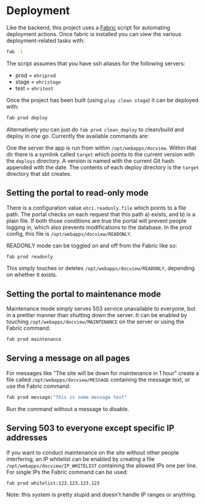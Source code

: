 Deployment
==========

Like the backend, this project uses a [Fabric](http://www.fabfile.org/) script for automating deployment actions.
Once fabric is installed you can view the various deployment-related tasks with:

```bash
fab -l
```

The script assumes that you have ssh aliases for the following servers:

 - prod  = `ehriprod`
 - stage = `ehristage`
 - test = `ehritest`
 
Once the project has been built (using `play clean stage`) it can be deployed with:

```bash
fab prod deploy
```

Alternatively you can just do `fab prod clean_deploy` to clean/build and deploy in one go. Currently the
available commands are:

One the server the app is run from within `/opt/webapps/docview`. Within that dir there is a symlink called `target` which
points to the current version with the `deploys` directory. A version is named with the current Git hash appended
with the date. The contents of each deploy directory is the `target` directory that sbt creates.

## Setting the portal to read-only mode

There is a configuration value `ehri.readonly.file` which points to a file path. The portal checks on each request that
this path a) exists, and b) is a plain file. If both those conditions are true the portal will prevent people logging in,
which also prevents modifications to the database. In the prod config, this file is `/opt/webapps/docview/READONLY`.

READONLY mode can be toggled on and off from the Fabric like so:

```bash
fab prod readonly
```

This simply touches or deletes `/opt/webapps/docview/READONLY`, depending on whether it exists.

## Setting the portal to maintenance mode

Maintenance mode simply serves 503 service unavailable to everyone, but in a prettier manner than shutting down
the server. It can be enabled by touching `/opt/webapps/docview/MAINTENANCE` on the server or using the Fabric command:

```bash
fab prod maintenance
```

## Serving a message on all pages

For messages like "The site will be down for maintenance in 1 hour" create a file called `/opt/webapps/docview/MESSAGE`
containing the message text, or use the Fabric command:

```bash
fab prod message:"This is some message text"
```

Run the command without a message to disable.

## Serving 503 to everyone except specific IP addresses

If you want to conduct maintenance on the site without other people interfering, an IP whitelist can be enabled by creating
a file `/opt/webapps/docview/IP_WHITELIST` containing the allowed IPs one per line. For single IPs the Fabric command can
be used:

```bash
fab prod whitelist:123.123.123.123
```

Note: this system is pretty stupid and doesn't handle IP ranges or anything.


